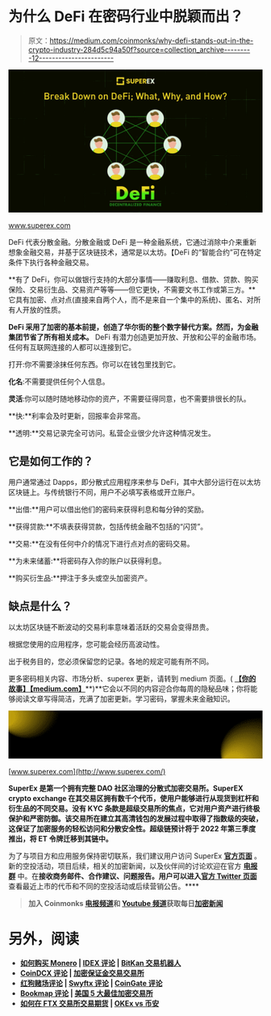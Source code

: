 # 为什么 DeFi 在密码行业中脱颖而出？

> 原文：<https://medium.com/coinmonks/why-defi-stands-out-in-the-crypto-industry-284d5c94a50f?source=collection_archive---------12----------------------->

![](img/41d29431d0590f6a6bbbc81381f075a7.png)

www.superex.com

DeFi 代表分散金融。分散金融或 DeFi 是一种金融系统，它通过消除中介来重新想象金融交易，并基于区块链技术，通常是以太坊。【DeFi 的“智能合约”可在特定条件下执行各种金融交易。

**有了 DeFi，你可以做银行支持的大部分事情——赚取利息、借款、贷款、购买保险、交易衍生品、交易资产等等——但它更快，不需要文书工作或第三方。**它具有加密、点对点(直接来自两个人，而不是来自一个集中的系统)、匿名、对所有人开放的性质。

**DeFi 采用了加密的基本前提，创造了华尔街的整个数字替代方案。然而，为金融集团节省了所有相关成本。** DeFi 有潜力创造更加开放、开放和公平的金融市场。任何有互联网连接的人都可以连接到它。

打开:你不需要涂抹任何东西。你可以在钱包里找到它。

**化名**:不需要提供任何个人信息。

**灵活**:你可以随时随地移动你的资产，不需要征得同意，也不需要排很长的队。

**快:**利率会及时更新，回报率会非常高。

**透明:**交易记录完全可访问。私营企业很少允许这种情况发生。

## 它是如何工作的？

用户通常通过 Dapps，即分散式应用程序来参与 DeFi，其中大部分运行在以太坊区块链上。与传统银行不同，用户不必填写表格或开立账户。

**出借:**用户可以借出他们的密码来获得利息和每分钟的奖励。

**获得贷款:**不填表获得贷款，包括传统金融不包括的“闪贷”。

**交易:**在没有任何中介的情况下进行点对点的密码交易。

**为未来储蓄:**将密码存入你的账户以获得利息。

**购买衍生品:**押注于多头或空头加密资产。

## 缺点是什么？

以太坊区块链不断波动的交易利率意味着活跃的交易会变得昂贵。

根据您使用的应用程序，您可能会经历高波动性。

出于税务目的，您必须保留您的记录。各地的规定可能有所不同。

更多密码相关内容、市场分析、superex 更新，请转到 medium 页面。( [**【你的故事】【medium.com】**](/me/stories/drafts)**)**它会以不同的内容迎合你每周的隐秘品味；你将能够阅读文章写得简洁，充满了加密更新。学习密码，掌握未来金融知识。

![](img/c6d7ad976f636301ce76bf2fcdbf9e29.png)

[www.superex.com](http://www.superex.com/)

**SuperEx 是第一个拥有完整 DAO 社区治理的分散式加密交易所。SuperEX crypto exchange 在其交易区拥有数千个代币，使用户能够进行从现货到杠杆和衍生品的不同交易。没有 KYC 条款是超级交易所的焦点，它对用户资产进行终极保护和严密防御。该交易所在建立其高清钱包的发展过程中取得了指数级的突破，这保证了加密服务的轻松访问和分散安全性。超级链预计将于 2022 年第三季度推出，将 ET 令牌迁移到其链中。**

为了与项目方和应用服务保持密切联系，我们建议用户访问 SuperEx [**官方页面**](http://superex.com/) 。新的空投活动，项目后续，相关的加密新闻，以及伙伴间的讨论欢迎在官方 [**电报群**](https://t.me/SuperExOfficial) 中。在[](http://business@superex.com/)**接收商务邮件、合作建议、问题报告。用户可以进入**[**官方 Twitter 页面**](https://twitter.com/SuperExet) 查看最近上市的代币和不同的空投活动或后续营销公告。****

> ****加入 Coinmonks [电报频道](https://t.me/coincodecap)和 [Youtube 频道](https://www.youtube.com/c/coinmonks/videos)获取每日[加密新闻](http://coincodecap.com/)****

# ****另外，阅读****

*   ****[如何购买 Monero](https://coincodecap.com/buy-monero) | [IDEX 评论](https://coincodecap.com/idex-review) | [BitKan 交易机器人](https://coincodecap.com/bitkan-trading-bot)****
*   ****[CoinDCX 评论](/coinmonks/coindcx-review-8444db3621a2) | [加密保证金交易交易所](https://coincodecap.com/crypto-margin-trading-exchanges)****
*   ****[红狗赌场评论](https://coincodecap.com/red-dog-casino-review) | [Swyftx 评论](https://coincodecap.com/swyftx-review) | [CoinGate 评论](https://coincodecap.com/coingate-review)****
*   ****[Bookmap 评论](https://coincodecap.com/bookmap-review-2021-best-trading-software) | [美国 5 大最佳加密交易所](https://coincodecap.com/crypto-exchange-usa)****
*   ****[如何在 FTX 交易所交易期货](https://coincodecap.com/ftx-futures-trading) | [OKEx vs 币安](https://coincodecap.com/okex-vs-binance)****